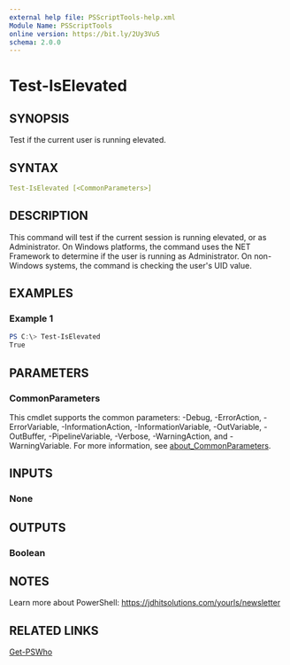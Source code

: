 ```yaml
---
external help file: PSScriptTools-help.xml
Module Name: PSScriptTools
online version: https://bit.ly/2Uy3Vu5
schema: 2.0.0
---
```


# Test-IsElevated

## SYNOPSIS

Test if the current user is running elevated.

## SYNTAX

```yaml
Test-IsElevated [<CommonParameters>]
```

## DESCRIPTION

This command will test if the current session is running elevated, or as Administrator. On Windows platforms, the command uses the NET Framework to determine if the user is running as Administrator. On non-Windows systems, the command is checking the user's UID value.

## EXAMPLES

### Example 1

```powershell
PS C:\> Test-IsElevated
True
```

## PARAMETERS

### CommonParameters

This cmdlet supports the common parameters: -Debug, -ErrorAction, -ErrorVariable, -InformationAction, -InformationVariable, -OutVariable, -OutBuffer, -PipelineVariable, -Verbose, -WarningAction, and -WarningVariable. For more information, see [about_CommonParameters](http://go.microsoft.com/fwlink/?LinkID=113216).

## INPUTS

### None

## OUTPUTS

### Boolean

## NOTES

Learn more about PowerShell: https://jdhitsolutions.com/yourls/newsletter

## RELATED LINKS

[Get-PSWho](Get-PSWho.md)
